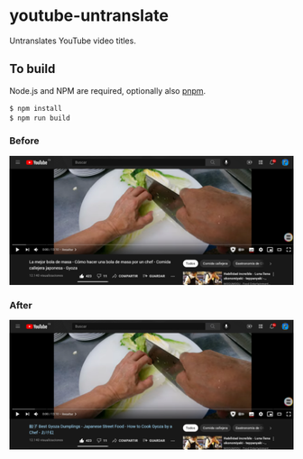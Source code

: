 # youtube-untranslate

Untranslates YouTube video titles.

## To build

Node.js and NPM are required, optionally also [pnpm](https://pnpm.io/es/).

```bash
$ npm install
$ npm run build
```

### Before

![before](https://github.com/pipe01/youtube-untranslate/raw/master/.github/before.png)

### After

![after](https://github.com/pipe01/youtube-untranslate/raw/master/.github/after.png)
